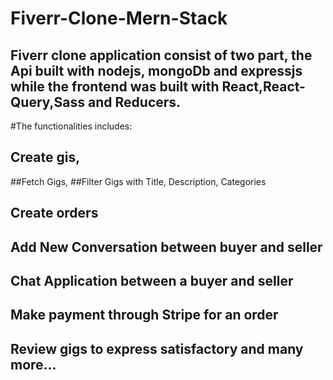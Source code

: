 # Fiverr-Clone-Mern-Stack
## Fiverr clone application consist of two part, the Api built with nodejs, mongoDb and expressjs while the frontend was built with React,React-Query,Sass and Reducers.

#The functionalities includes:
## Create gis,
##Fetch Gigs, 
##Filter Gigs with Title, Description, Categories
## Create orders
## Add New Conversation between buyer and seller
## Chat Application between a buyer and seller
## Make payment through Stripe for an order
## Review gigs to express satisfactory and many more...
